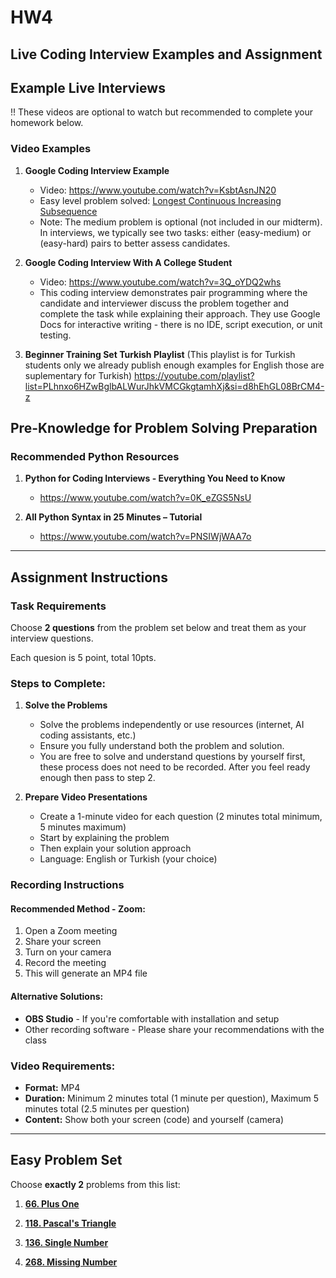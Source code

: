 # HW4

## Live Coding Interview Examples and Assignment

## Example Live Interviews

!! These videos are optional to watch but recommended to complete your homework below.

### Video Examples
1. **Google Coding Interview Example**
   - Video: https://www.youtube.com/watch?v=KsbtAsnJN20
   - Easy level problem solved: [Longest Continuous Increasing Subsequence](https://leetcode.com/problems/longest-continuous-increasing-subsequence/)
   - Note: The medium problem is optional (not included in our midterm). In interviews, we typically see two tasks: either (easy-medium) or (easy-hard) pairs to better assess candidates.

2. **Google Coding Interview With A College Student**
   - Video: https://www.youtube.com/watch?v=3Q_oYDQ2whs
   - This coding interview demonstrates pair programming where the candidate and interviewer discuss the problem together and complete the task while explaining their approach. They use Google Docs for interactive writing - there is no IDE, script execution, or unit testing.

3. **Beginner Training Set Turkish Playlist**
(This playlist is for Turkish students only we already publish enough examples for English those are suplementary for Turkish)
https://youtube.com/playlist?list=PLhnxo6HZwBglbALWurJhkVMCGkgtamhXj&si=d8hEhGL08BrCM4-z


## Pre-Knowledge for Problem Solving Preparation

### Recommended Python Resources
1. **Python for Coding Interviews - Everything You Need to Know**
   - https://www.youtube.com/watch?v=0K_eZGS5NsU

2. **All Python Syntax in 25 Minutes – Tutorial**
   - https://www.youtube.com/watch?v=PNSIWjWAA7o

---

## Assignment Instructions

### Task Requirements
Choose **2 questions** from the problem set below and treat them as your interview questions.

Each quesion is 5 point, total 10pts.

### Steps to Complete:
1. **Solve the Problems**
   - Solve the problems independently or use resources (internet, AI coding assistants, etc.)
   - Ensure you fully understand both the problem and solution.
   - You are free to solve and understand questions by yourself first, these process does not need to be recorded. After you feel ready enough then pass to step 2.

2. **Prepare Video Presentations**
   - Create a 1-minute video for each question (2 minutes total minimum, 5 minutes maximum)
   - Start by explaining the problem
   - Then explain your solution approach
   - Language: English or Turkish (your choice)

### Recording Instructions

#### Recommended Method - Zoom:
1. Open a Zoom meeting
2. Share your screen
3. Turn on your camera
4. Record the meeting
5. This will generate an MP4 file

#### Alternative Solutions:
- **OBS Studio** - If you're comfortable with installation and setup
- Other recording software - Please share your recommendations with the class

### Video Requirements:
- **Format:** MP4
- **Duration:** Minimum 2 minutes total (1 minute per question), Maximum 5 minutes total (2.5 minutes per question)
- **Content:** Show both your screen (code) and yourself (camera)

---

## Easy Problem Set
Choose **exactly 2** problems from this list:

1. **[66. Plus One](https://leetcode.com/problems/plus-one)**

2. **[118. Pascal's Triangle](https://leetcode.com/problems/pascals-triangle/)**

3. **[136. Single Number](https://leetcode.com/problems/single-number/)**

4. **[268. Missing Number](https://leetcode.com/problems/missing-number/)**

